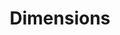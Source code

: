 ---
bigquery: https://console.cloud.google.com/bigquery?p=covid-19-dimensions-ai&page=table&d=data&t=publications
contributors: Digital Science, https://www.digital-science.com/
cost: Free for personal, non-commercial use.
description: Dimensions contains more than 100 million publications, ranging from
  articles published in scholarly journals, books and book chapters, to preprints
  and conference proceedings. All publications are contextualized with linked data
  sets, funding, publications, patents, clinical trials, and policy documents. You
  can also view associated categories, funders, institutions, and researcher profiles.
documentation: https://docs.dimensions.ai/bigquery/index.html
last_edit: 04/12/2022, 20:02:51
location: https://www.dimensions.ai/products/free/
maintained_by: Digital Science, https://www.digital-science.com/
schema_fields:
- date_print
- open_access_categories_v2
- acronym
- funding_cad
- status
- funding_jpy
- proceedings_title
- authors
- cpc
- funding_aud
- issue
- citations
- assignee_orgs
- citation_string
- mesh_terms
- types
- license
- funding_cny
- supporting_grant_ids
- repository_name
- established
- publication_ids
- journal_lists
- expiration_year
- metrics
- associated_grant_ids
- end_year
- category_hra
- pmid
- research_org_state_names
- created_date
- altmetrics
- research_org_state_codes
- id
- ipcr
- links
- funding_amount
- category_hrcs_rac
- funding_currency
- external_ids
- date_imported_gbq
- family_count
- funding_usd
- journal
- publisher
- arxiv_id
- language
- category_for
- associated_publication_pmid
- legal_events
- funding_eur
- funding_nzd
- category_sdg
- current_assignee_countries
- editors
- funder_org_acronyms
- original_abstract
- family_members_ids
- date
- start_date
- mesh_headings
- granted_date
- expiration_date
- funder_countries
- end_date
- pmcid
- current_assignee_orgs
- clinical_trial_ids
- resulting_publication_doi
- volume
- filing_status
- priority_date
- year
- type
- funder_org_state_codes
- family_id
- application_number
- researcher_ids
- acknowledgements
- associated_publication_doi
- description
- investigators
- subtitles
- category_uoa
- funder_orgs
- wikipedia_url
- patent_ids
- conditions
- address
- legal_status
- isbn
- linkout
- book_series_title
- organisation_details
- date_inserted
- labels
- embargo_date
- associated_publication_arxiv_id
- assignee_countries
- category_hrcs_hc
- open_access_categories
- research_org_countries
- date_online
- original_assignee_countries
- funding_gbp
- reference_ids
- funder_org
- concepts
- jurisdiction
- filing_year
- start_year
- grant_number
- priority_year
- original_assignee_orgs
- research_org_cities
- brief_title
- original_title
- doi
- relationships
- date_modified
- filing_date
- pages
- associated_publication_id
- repository_id
- registry
- research_orgs
- source_id
- phase
- publication_date
- kind
- conference
- category_rcdc
- funder_org_countries
- active_years
- acronyms
- granted_year
- research_org_city_names
- email_address
- parent_id
- funding_chf
- citations_count
- current_assignee
- eisbn
- resulting_publication_ids
- gender
- research_org_country_names
- cited_by_ids
- aliases
- foa_number
- category_icrp_cso
- interventions
- date_normal
- funding_details
- category_bra
- original_assignee
- inventor_names
- publication_year
- title
- funder_org_cities
- abstract
- book_title
- category_icrp_ct
- categories
- repository_url
- name
shortname: dimensions
tags:
- scholarly literature
- patents
- funding
- clinical trials
- academic profiles
terms_of_use: 'Use of both the Dimensions COVID-19 dataset and full Dimensions dataset
  are subject to the Dimensions Terms of use: https://www.dimensions.ai/policies-terms-legal '
title: Dimensions
uuid: dcff88bd-fe6b-4fdb-8159-809bf9d7bc1c
---